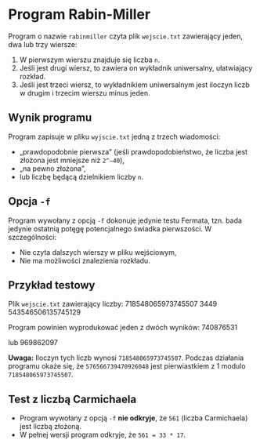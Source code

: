 # Program Rabin-Miller

Program o nazwie `rabinmiller` czyta plik `wejscie.txt` zawierający jeden, dwa lub trzy wiersze:
1. W pierwszym wierszu znajduje się liczba `n`.
2. Jeśli jest drugi wiersz, to zawiera on wykładnik uniwersalny, ułatwiający rozkład.
3. Jeśli jest trzeci wiersz, to wykładnikiem uniwersalnym jest iloczyn liczb w drugim i trzecim wierszu minus jeden.

## Wynik programu
Program zapisuje w pliku `wyjscie.txt` jedną z trzech wiadomości:
- „prawdopodobnie pierwsza” (jeśli prawdopodobieństwo, że liczba jest złożona jest mniejsze niż `2^−40`),
- „na pewno złożona”,
- lub liczbę będącą dzielnikiem liczby `n`.

## Opcja `-f`
Program wywołany z opcją `-f` dokonuje jedynie testu Fermata, tzn. bada jedynie ostatnią potęgę potencjalnego świadka pierwszości. W szczególności:
- Nie czyta dalszych wierszy w pliku wejściowym,
- Nie ma możliwości znalezienia rozkładu.

## Przykład testowy
Plik `wejscie.txt` zawierający liczby:
718548065973745507
3449
543546506135745129


Program powinien wyprodukować jeden z dwóch wyników:
740876531

lub
969862097


**Uwaga:** Iloczyn tych liczb wynosi `718548065973745507`. Podczas działania programu okaże się, że `576566739470926048` jest pierwiastkiem z 1 modulo `718548065973745507`.

## Test z liczbą Carmichaela
- Program wywołany z opcją `-f` **nie odkryje**, że `561` (liczba Carmichaela) jest liczbą złożoną.
- W pełnej wersji program odkryje, że `561 = 33 * 17`.